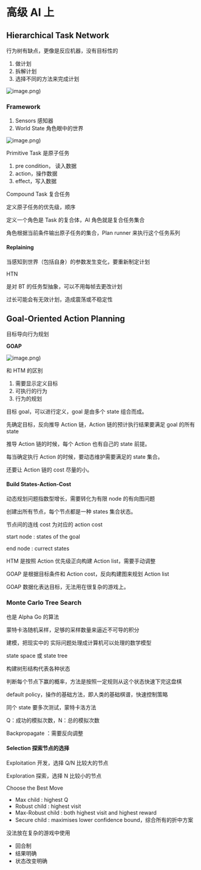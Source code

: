﻿# 高级 AI 上

## Hierarchical Task Network

行为树有缺点，更像是反应机器，没有目标性的

1. 做计划
2. 拆解计划
3. 选择不同的方法来完成计划
![image.png](htn))

### Framework

1. Sensors 感知器
2. World State 角色眼中的世界
![image.png](htn2.png))

Primitive Task 是原子任务

1. pre condition， 读入数据
2. action，操作数据
3. effect，写入数据

Compound Task 复合任务

定义原子任务的优先级，顺序

定义一个角色是 Task 的复合体，AI 角色就是复合任务集合

角色根据当前条件输出原子任务的集合，Plan runner 来执行这个任务系列

#### Replaining

当感知到世界（包括自身）的参数发生变化，要重新制定计划

HTN

是对 BT 的任务型抽象，可以不用每帧去更改计划

过长可能会有无效计划，造成震荡或不稳定性

## Goal-Oriented Action Planning

目标导向行为规划

**GOAP**
![image.png](goap-structure.png))

和 HTM 的区别

1. 需要显示定义目标
2. 可执行的行为
3. 行为的规划

目标 goal，可以进行定义，goal 是由多个 state 组合而成。

先确定目标，反向推导 Action 链，Action 链的预计执行结果要满足 goal 的所有 state

推导 Action 链的时候，每个 Action 也有自己的 state 前提。

每当确定执行 Action 的时候，要动态维护需要满足的 state 集合。

还要让 Action 链的 cost 尽量的小。

#### Build States-Action-Cost

动态规划问题指数型增长，需要转化为有限 node 的有向图问题

创建出所有节点，每个节点都是一种 states 集合状态。

节点间的连线 cost 为对应的 action cost

start node : states of the goal

end node : currect states

HTM 是按照 Action 优先级正向构建 Action list，需要手动调整

GOAP 是根据目标条件和 Action cost，反向构建图来规划 Action list

GOAP 数据化表达目标，无法用在很复杂的游戏上。

### Monte Carlo Tree Search

也是 Alpha Go 的算法

蒙特卡洛随机采样，足够的采样数量来逼近不可导的积分

建模，把现实中的 实际问题处理成计算机可以处理的数学模型

state space 或 state tree

构建树形结构代表各种状态

判断每个节点下赢的概率，方法是按照一定规则从这个状态快速下完这盘棋

default policy，操作的基础方法，即人类的基础棋谱，快速控制策略

同个 state 要多次测试，蒙特卡洛方法

Q：成功的模拟次数，N：总的模拟次数

Backpropagate ：需要反向调整

#### Selection 探索节点的选择

Exploitation 开发，选择 Q/N 比较大的节点

Exploration 探索，选择 N 比较小的节点

Choose the Best Move

- Max child : highest Q
- Robust child : highest visit
- Max-Robust child : both highest visit and highest reward
- Secure child : maximises lower confidence bound，综合所有的折中方案

没法放在复杂的游戏中使用

- 回合制
- 结果明确
- 状态改变明确
